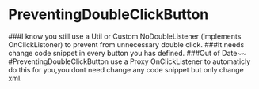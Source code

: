 # PreventingDoubleClickButton

###I know you still use a Util or Custom NoDoubleListener (implements OnClickListoner) to prevent from unnecessary double click.
###It needs change code snippet in every button you has defined. 
###Out of Date~~
#PreventingDoubleClickButton use a Proxy OnClickListener to automaticly do this for you,you dont need change any code snippet but only change xml.
